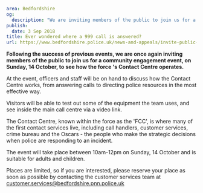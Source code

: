 ```yaml
area: Bedfordshire
og:
  description: "We are inviting members of the public to join us for a community engagement event to see how the force\u2019s Contact Centre operates."
publish:
  date: 3 Sep 2018
title: Ever wondered where a 999 call is answered?
url: https://www.bedfordshire.police.uk/news-and-appeals/invite-public-fcc-engagement-sep18
```

**Following the success of previous events, we are once again inviting members of the public to join us for a community engagement event, on Sunday, 14 October, to see how the force 's Contact Centre operates.**

At the event, officers and staff will be on hand to discuss how the Contact Centre works, from answering calls to directing police resources in the most effective way.

Visitors will be able to test out some of the equipment the team uses, and see inside the main call centre via a video link.

The Contact Centre, known within the force as the 'FCC', is where many of the first contact services live, including call handlers, customer services, crime bureau and the Oscars - the people who make the strategic decisions when police are responding to an incident.

The event will take place between 10am-12pm on Sunday, 14 October and is suitable for adults and children.

Places are limited, so if you are interested, please reserve your place as soon as possible by contacting the customer services team at customer.services@bedfordshire.pnn.police.uk
